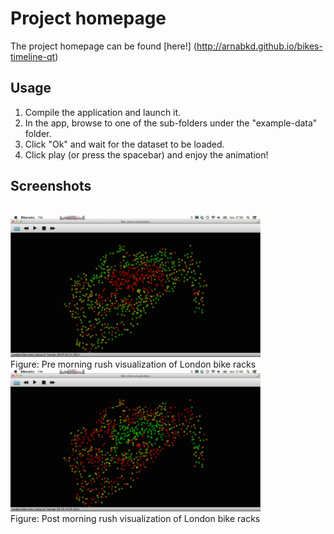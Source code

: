 # Project homepage

The project homepage can be found [here!] (http://arnabkd.github.io/bikes-timeline-qt)


## Usage
1) Compile the application and launch it.
2) In the app, browse to one of the sub-folders under the "example-data" folder.
3) Click "Ok" and wait for the dataset to be loaded.
4) Click play (or press the spacebar) and enjoy the animation!

## Screenshots

<br />
<img src="https://raw.githubusercontent.com/arnabkd/bikes-timeline-qt/gh-pages/screenshots/pre-morning-rush.png" width=400,height=300 />
<br />
Figure: Pre morning rush visualization of London bike racks

<br />
<img src="https://raw.githubusercontent.com/arnabkd/bikes-timeline-qt/gh-pages/screenshots/after-morning-rush.png"
width=400,height=300 />
<br />
Figure: Post morning rush visualization of London bike racks
